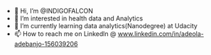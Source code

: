 - 👋 Hi, I’m @INDIGOFALCON
- 👀 I’m interested in health data and Analytics
- 🌱 I’m currently learning data analytics(Nanodegree) at Udacity
- 📫 How to reach me on Linkedln @ www.linkedin.com/in/adeola-adebanjo-156039206
